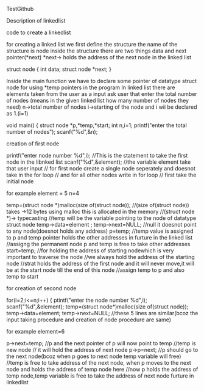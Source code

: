 TestGithub

Description of linkedlist

code to create a linkedlist

for creating a linked list we first define the structure
the name of the structure is node
inside the structure there are two things data and next pointer(*next)
*next-> holds the address of the next node in the linked list

struct node
{
int data;
struct node *next;
}

Inside the main function 
we have to declare some pointer of datatype struct node for using *temp pointers in the program
In linked list there are elements taken from the user  as a input
ask user that enter the total number of nodes (means in the given linked list how many number of nodes they need)
n->total number of nodes
i->starting of the node and i wii be declared as 1.(i=1)

void main()
{
struct node *p,*temp,*start;
int n,i=1;
printf("enter the total number of nodes");
scanf("%d",&n);

creation of first node

printf("enter node number %d",i);
//This is the statement to take the first node in the libnked list
scanf("%d",&element);
//the variable element take that user input 
// for first node create a single node seperately and doesnot take in the for loop 
// and for all other nodes write in for loop
// first take the initial node

for example
element = 5
n=4

temp=(struct node *)malloc(size of(struct node));
//(size of(struct node)) takes ->12 bytes using malloc this is allocated in the memory
//(struct node *)-> typecasting
//temp will be the variable pointing to the node of datatype struct node
temp->data=element ;
temp->next=NULL;
//null it doesnot point to any node(doesnot holds any address)
p=temp;
//temp value is assigned to p and temp pointer holds the other addresses in furture in the linked list
//assigng the permanent node p and temp is free to take other addresses
start=temp;
//for holding the address of starting nodewhich is very important to traverse the node
//we always hold the address of the starting node
//strat holds the address of the first node and it will never move,it will be at the start node till the end of this node
//assign temp to p and also temp to start

for creation of second node 

for(i=2;i<=n;i++)
{
ptintf("enter the node number %d",i);
scanf("%d",&element); 
temp=(struct node*)malloc(size of(struct node));
temp->data=element;
temp->next=NULL;
//these 5 lines are similar(bcoz the input taking procedure and creation of node procedure are same)

 for example
element=6

p->next=temp;
//p and the next pointer of p will now point to temp
//temp is new node
// it will hold the address of next node
p->p=next;
//p should go to the next node(bcoz when p goes to next node temp variable will free)
//temp is free to take address of the next node, when p moves to the next node and holds the address of temp node here
//now p holds the address of temp node,temp variable is free to take the address of next node furture in linkedlist


